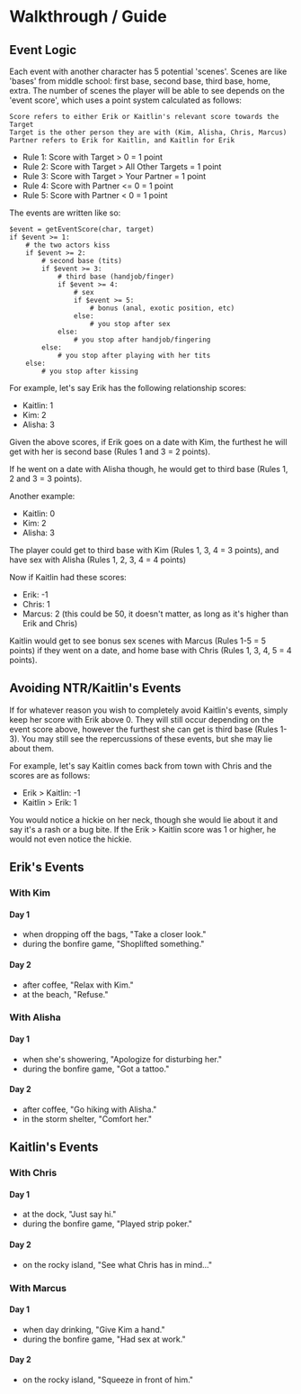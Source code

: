 # Walkthrough / Guide

## Event Logic

Each event with another character has 5 potential 'scenes'.  Scenes are like 'bases' from middle school: first base, second base, third base, home, extra.  The number of scenes the player will be able to see depends on the 'event score', which uses a point system calculated as follows:

    Score refers to either Erik or Kaitlin's relevant score towards the Target
    Target is the other person they are with (Kim, Alisha, Chris, Marcus)
    Partner refers to Erik for Kaitlin, and Kaitlin for Erik

- Rule 1: Score with Target > 0 = 1 point
- Rule 2: Score with Target > All Other Targets = 1 point
- Rule 3: Score with Target > Your Partner = 1 point
- Rule 4: Score with Partner <= 0 = 1 point
- Rule 5: Score with Partner < 0 = 1 point

The events are written like so:

    $event = getEventScore(char, target)
    if $event >= 1:
        # the two actors kiss
        if $event >= 2:
            # second base (tits)
            if $event >= 3:
                # third base (handjob/finger)
                if $event >= 4:
                    # sex
                    if $event >= 5:
                        # bonus (anal, exotic position, etc)
                    else:
                        # you stop after sex
                else:
                    # you stop after handjob/fingering
            else:
                # you stop after playing with her tits
        else:
            # you stop after kissing

For example, let's say Erik has the following relationship scores:

- Kaitlin: 1
- Kim: 2
- Alisha: 3

Given the above scores, if Erik goes on a date with Kim, the furthest he will get with her is second base (Rules 1 and 3 = 2 points).

If he went on a date with Alisha though, he would get to third base (Rules 1, 2 and 3 = 3 points).

Another example:

- Kaitlin: 0
- Kim: 2
- Alisha: 3

The player could get to third base with Kim (Rules 1, 3, 4 = 3 points), and have sex with Alisha (Rules 1, 2, 3, 4 = 4 points)

Now if Kaitlin had these scores:

- Erik: -1
- Chris: 1
- Marcus: 2 (this could be 50, it doesn't matter, as long as it's higher than Erik and Chris)

Kaitlin would get to see bonus sex scenes with Marcus (Rules 1-5 = 5 points) if they went on a date, and home base with Chris (Rules 1, 3, 4, 5 = 4 points).

## Avoiding NTR/Kaitlin's Events

If for whatever reason you wish to completely avoid Kaitlin's events, simply keep her score with Erik above 0.  They will still occur depending on the event score above, however the furthest she can get is third base (Rules 1-3).  You may still see the repercussions of these events, but she may lie about them.

For example, let's say Kaitlin comes back from town with Chris and the scores are as follows:

- Erik > Kaitlin: -1
- Kaitlin > Erik: 1

You would notice a hickie on her neck, though she would lie about it and say it's a rash or a bug bite.  If the Erik > Kaitlin score was 1 or higher, he would not even notice the hickie.

## Erik's Events

### With Kim

#### Day 1

- when dropping off the bags, "Take a closer look."
- during the bonfire game, "Shoplifted something."

#### Day 2

- after coffee, "Relax with Kim."
- at the beach, "Refuse."


### With Alisha

#### Day 1

- when she's showering, "Apologize for disturbing her."
- during the bonfire game, "Got a tattoo."

#### Day 2

- after coffee, "Go hiking with Alisha."
- in the storm shelter, "Comfort her."

## Kaitlin's Events

### With Chris

#### Day 1

- at the dock, "Just say hi."
- during the bonfire game, "Played strip poker."

#### Day 2

- on the rocky island, "See what Chris has in mind..."

### With Marcus

#### Day 1

- when day drinking, "Give Kim a hand."
- during the bonfire game, "Had sex at work."

#### Day 2

- on the rocky island, "Squeeze in front of him."
